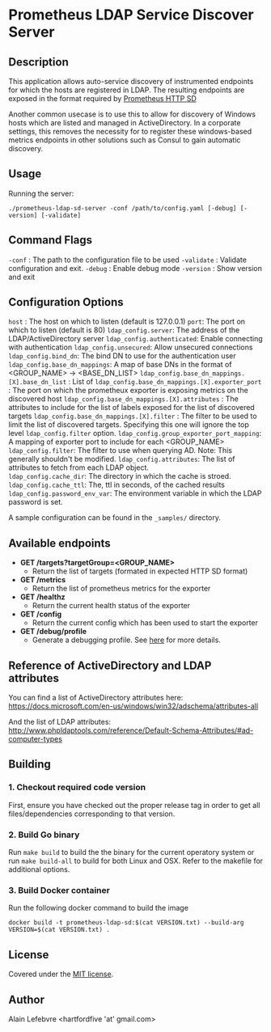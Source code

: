 # Prometheus LDAP Service Discover Server

## Description

This application allows auto-service discovery of instrumented endpoints for which the hosts are registered in LDAP.  The resulting endpoints are exposed in the format required by [Prometheus HTTP SD](https://prometheus.io/docs/prometheus/latest/http_sd/)

Another common usecase is to use this to allow for discovery of Windows hosts which are listed and managed in ActiveDirectory.  In a corporate settings, this removes the necessity for to register these windows-based metrics endpoints in other solutions such as Consul to gain automatic discovery.

## Usage

Running the server:
```
./prometheus-ldap-sd-server -conf /path/to/config.yaml [-debug] [-version] [-validate]
```

## Command Flags

`-conf` : The path to the configuration file to be used
`-validate` : Validate configuration and exit.
`-debug` : Enable debug mode
`-version` : Show version and exit

## Configuration Options

`host` : The host on which to listen (default is 127.0.0.1)
`port`: The port on which to listen (default is 80)
`ldap_config.server`:  The address of the LDAP/ActiveDirectory server
`ldap_config.authenticated`: Enable connecting with authentication
`ldap_config.unsecured`: Allow unsecured connections
`ldap_config.bind_dn`: The bind DN to use for the authentication user
`ldap_config.base_dn_mappings`: A map of base DNs in the format of <GROUP_NAME> -> <BASE_DN_LIST>
`ldap_config.base_dn_mappings.[X].base_dn_list` : List of 
`ldap_config.base_dn_mappings.[X].exporter_port` : The port on which the prometheux exporter is exposing metrics on the discovered host
`ldap_config.base_dn_mappings.[X].attributes` : The attributes to include for the list of labels exposed for the list of discovered targets
`ldap_config.base_dn_mappings.[X].filter` : The filter to be used to limit the list of discovered targets.  Specifying this one will ignore the top level `ldap_config.filter` option.
`ldap_config.group_exporter_port_mapping`: A mapping of exporter port to include for each <GROUP_NAME>
`ldap_config.filter`: The filter to use when querying AD.  Note: This generally shouldn't be modified.
`ldap_config.attributes`: The list of attributes to fetch from each LDAP object.  
`ldap_config.cache_dir`: The directory in which the cache is stroed.
`ldap_config.cache_ttl`: The, ttl in seconds, of the cached results
`ldap_config.password_env_var`: The environment variable in which the LDAP password is set.

A sample configuration can be found in the `_samples/` directory. 

## Available endpoints

* **GET /targets?targetGroup=<GROUP_NAME>**
    * Return the list of targets (formated in expected HTTP SD format)
* **GET /metrics**
    * Return the list of prometheus metrics for the exporter
* **GET /healthz**
    *  Return the current health status of the exporter
* **GET /config**
    * Return the current config which has been used to start the exporter
* **GET /debug/profile**
    * Generate a debugging profile.  See [here](https://go.dev/blog/pprof) for more details.


## Reference of ActiveDirectory and LDAP attributes

You can find a list of ActiveDirectory attributes here:
https://docs.microsoft.com/en-us/windows/win32/adschema/attributes-all

And the list of LDAP attributes:
http://www.phpldaptools.com/reference/Default-Schema-Attributes/#ad-computer-types



## Building

### 1. Checkout required code version

First, ensure you have checked out the proper release tag in order to get all files/dependencies corresponding to that version. 

### 2. Build Go binary

Run `make build` to build the the binary for the current operatory system or run `make build-all` to build for both Linux and OSX.   Refer to the makefile for additional options.

### 3. Build Docker container
Run the following docker command to build the image
```
docker build -t prometheus-ldap-sd:$(cat VERSION.txt) --build-arg VERSION=$(cat VERSION.txt) .
```


## License

Covered under the [MIT license](LICENSE.md).

## Author

Alain Lefebvre <hartfordfive 'at' gmail.com>
